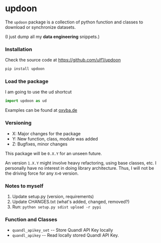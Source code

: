# updoon

The `updoon` package is a collection of python function 
and classes to download or synchronize datasets.

(I just dump all my **data engineering** snippets.)

### Installation

Check the source code at https://github.com/ulf1/updoon

```sh
pip install updoon
```

### Load the package

I am going to use the ud shortcut

```python
import updoon as ud
```

Examples can be found at [oxyba.de](http://localhost:1313/updoon/)

### Versioning
- X: Major changes for the package
- Y: New function, class, module was added
- Z: Bugfixes, minor changes

This package will be `0.X.Y` for an unseen future. 

An version `1.X.Y` might involve heavy refactoring, using base classes, etc. I personally have no interest in doing library architecture. Thus, I will not be the driving force for any `X>0` version.


### Notes to myself

1. Update setup.py (version, requirements)
2. Update CHANGES.txt (what's added, changed, removed?)
3. Run:  `python setup.py sdist upload -r pypi`


### Function and Classes
* `quandl_apikey_set` -- Store Quandl API Key locally
* `quandl_apikey` -- Read locally stored Quandl API Key.





